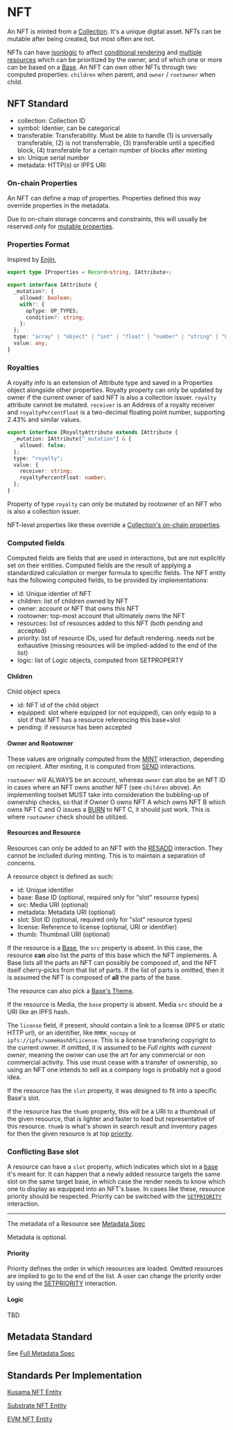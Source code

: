 # NFT

An NFT is minted from a [Collection](collection.md). It's a unique digital asset. NFTs can be
mutable after being created, but most often are not.

NFTs can have [jsonlogic](https://jsonlogic.com/) to affect
[conditional rendering](#conditional-rendering) and [multiple resources](#resources) which can be
prioritized by the owner, and of which one or more can be based on a [Base](base.md). An NFT can own
other NFTs through two computed properties: `children` when parent, and `owner` / `rootowner` when
child.

## NFT Standard
- collection: Collection ID
- symbol: Identier, can be categorical
- transferable: Transferability.  Must be able to handle (1) is universally transferable, (2) is not transferrable, (3) transferable until a specified block, (4) transferable for a certain number of blocks after minting
- sn: Unique serial number
- metadata: HTTP(s) or IPFS URI

### On-chain Properties

An NFT can define a map of properties. Properties defined this way override properties in the metadata.

Due to on-chain storage concerns and constraints, this will usually be reserved only for
[mutable properties](../interactions/setproperty.md).

### Properties Format

Inspired by
[Enjin](https://github.com/ethereum/EIPs/blob/master/EIPS/eip-1155.md#erc-1155-metadata-uri-json-schema),

```ts
export type IProperties = Record<string, IAttribute>;

export interface IAttribute {
  _mutation?: {
    allowed: boolean;
    with?: {
      opType: OP_TYPES;
      condition?: string;
    };
  };
  type: "array" | "object" | "int" | "float" | "number" | "string" | "boolean" | "datetime" | "royalty";
  value: any;
}
```

### Royalties

A royalty info is an extension of Attribute type and saved in a Properties object alongside other properties. Royalty property can only be updated by owner if the current owner of said NFT is also a collection issuer. `royalty` attribute cannot be mutated.
`receiver` is an Address of a royalty receiver and `royaltyPercentFloat` is a two-decimal floating point number, supporting 2.43% and similar values.

```ts
export interface IRoyaltyAttribute extends IAttribute {
  _mutation: IAttribute["_mutation"] & {
    allowed: false;
  };
  type: "royalty";
  value: {
    receiver: string;
    royaltyPercentFloat: number;
  };
}
```

Property of type `royalty` can only be mutated by rootowner of an NFT who is also a collection issuer.

NFT-level properties like these override a
[Collection's on-chain properties](collection.md#on-chain-properties).

### Computed fields

Computed fields are fields that are used in interactions, but are not explicitly set on their
entities. Computed fields are the result of applying a standardized calculation or merger formula to
specific fields. The NFT entity has the following computed fields, to be provided by
implementations:
- id: Unique identier of NFT
- children: list of children owned by NFT
- owner: account or NFT that owns this NFT
- rootowner: top-most account that ultimately owns the NFT
- resources: list of resources added to this NFT (both pending and accepted)
- priority: list of resource IDs, used for default rendering.  needs not be exhaustive (missing resources will be implied-added to the end of the list)
- logic: list of Logic objects, computed from SETPROPERTY

#### Children

Child object specs
- id: NFT id of the child object
- equipped: slot where equipped (or not equipped), can only equip to a slot if that NFT has a resource referencing this base+slot
- pending: if resource has been accepted

#### Owner and Rootowner

These values are originally computed from the [MINT](../interactions/mind.md) interaction, depending
on recipient. After minting, it is computed from [SEND](../interactions/send.md) interactions.

`rootowner` will ALWAYS be an account, whereas `owner` can also be an NFT ID in cases where an NFT
owns another NFT (see `children` above). An implementing toolset MUST take into consideration the
bubbling-up of ownership checks, so that if Owner O owns NFT A which owns NFT B which owns NFT C and
O issues a [BURN](../interactions/burn.md) to NFT C, it should just work. This is where `rootowner`
check should be utilized.

#### Resources and Resource

Resources can only be added to an NFT with the [RESADD](../interactions/resadd.md) interaction. They
cannot be included during minting. This is to maintain a separation of concerns.

A resource object is defined as such:
- id: Unique identifier
- base: Base ID (optional, required only for "slot" resource types)
- src: Media URI (optional)
- metadata: Metadata URI (optional)
- slot: Slot ID (optional, required only for "slot" resource types)
- license: Reference to license (optional, URI or identifier)
- thumb: Thumbnail URI (optional)

If the resource is a [Base](base.md), the `src` property is absent. In this case, the resource **can** also list the
_parts_ of this base which the NFT implements. A Base lists all the parts an NFT can possibly be composed of, and the NFT itself cherry-picks from that list of parts. If the list of parts is omitted, then it is assumed the NFT is composed of **all** the parts of the base. 

The resource can also pick a [Base's Theme](base.md#themes).

If the resource is Media, the `base` property is absent. Media `src` should be a URI like an IPFS
hash.

The `license` field, if present, should contain a link to a license (IPFS or static HTTP url), or an
identifier, like `RMRK_nocopy` or `ipfs://ipfs/someHashOfLicense`. This is a license transfering
copyright to the current owner. If omitted, it is assumed to be _Full rights with current owner_,
meaning the owner can use the art for any commercial or non commercial activity. This use must cease
with a transfer of ownership, so using an NFT one intends to sell as a company logo is probably not
a good idea.

If the resource has the `slot` property, it was designed to fit into a specific Base's slot.

If the resource has the `thumb` property, this will be a URI to a thumbnail of the given resource, that is lighter and faster to load but representative of this resource. `thumb` is what's shown in search result and inventory pages for then the given resource is at top [priority](../interactions/setpriority.md).

### Conflicting Base slot

A resource can have a `slot` property, which indicates which slot in a [base](../entities/base.md)
it's meant for. It can happen that a newly added resource targets the same slot on the same target
base, in which case the render needs to know which one to display as equipped into an NFT's base. In
cases like these, resource priority should be respected. Priority can be switched with the
[`SETPRIORITY`](../interactions/setpriority.md) interaction.

---

The metadata of a Resource see [Metadata Spec](./metadata.md)

Metadata is optional.

#### Priority

Priority defines the order in which resources are loaded.  Omitted resources are implied to go to the end of the list.  A user can change the priority order by using the [SETPRIORITY](../interactions/setpriority.md)
interaction. 

#### Logic

TBD

## Metadata Standard

See [Full Metadata Spec](./metadata.md)

## Standards Per Implementation

[Kusama NFT Entity](../../kusama/entities/nft.md)

[Substrate NFT Entity](../../substrate/entities/nft.md)

[EVM NFT Entity](../../evm/entities/nft.md)